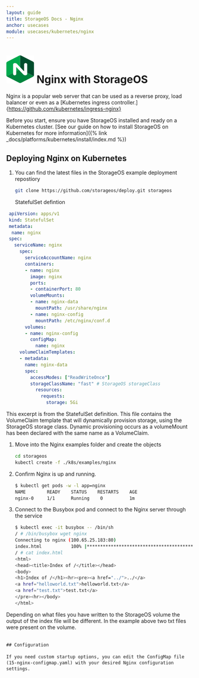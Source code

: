 ```yaml
---
layout: guide
title: StorageOS Docs - Nginx
anchor: usecases
module: usecases/kubernetes/nginx
---
```


# ![image](/images/docs/explore/nginxlogo.png) Nginx with StorageOS

Nginx is a popular web server that can be used as a reverse proxy, load
balancer or even as a
[Kubernetes ingress controller.]{https://github.com/kubernetes/ingress-nginx}

Before you start, ensure you have StorageOS installed and ready on a Kubernetes
cluster. [See our guide on how to install StorageOS on Kubernetes for more
information]({% link _docs/platforms/kubernetes/install/index.md %})

## Deploying Nginx on Kubernetes

1. You can find the latest files in the StorageOS example deployment repostiory
   ```bash
   git clone https://github.com/storageos/deploy.git storageos
   ```
   StatefulSet defintion
  ```yaml
   apiVersion: apps/v1
   kind: StatefulSet
   metadata:
    name: nginx
   spec:
     serviceName: nginx
       spec:
         serviceAccountName: nginx
         containers:
         - name: nginx
           image: nginx
           ports:
           - containerPort: 80
           volumeMounts:
           - name: nginx-data
             mountPath: /usr/share/nginx
           - name: nginx-config
             mountPath: /etc/nginx/conf.d
         volumes:
         - name: nginx-config
           configMap:
             name: nginx
       volumeClaimTemplates:
       - metadata:
         name: nginx-data
         spec:
           accessModes: ["ReadWriteOnce"]
           storageClassName: "fast" # StorageOS storageClass 
             resources:
               requests:
                 storage: 5Gi
 ```
   This excerpt is from the StatefulSet definition. This file contains the
   VolumeClaim template that will dynamically provision storage, using the
   StorageOS storage class. Dynamic provisioning occurs as a volumeMount has
   been declared with the same name as a VolumeClaim.

1. Move into the Nginx examples folder and create the objects

   ```bash
   cd storageos
   kubectl create -f ./k8s/examples/nginx
   ```

1. Confirm Nginx is up and running.

   ```bash
   $ kubectl get pods -w -l app=nginx
   NAME        READY    STATUS    RESTARTS    AGE
   nginx-0     1/1      Running    0          1m
   ```

1. Connect to the Busybox pod and connect to the Nginx server through the
   service
   ```bash
   $ kubectl exec -it busybox -- /bin/sh 
   / # /bin/busybox wget nginx
   Connecting to nginx (100.65.25.183:80)
   index.html           100% |**********************************************************************|   367  0:00:00 ETA
   / # cat index.html
   <html>
   <head><title>Index of /</title></head>
   <body>
   <h1>Index of /</h1><hr><pre><a href="../">../</a>
   <a href="helloworld.txt">helloworld.txt</a>                                     06-Nov-2018 14:42                  12
   <a href="test.txt">test.txt</a>                                           06-Nov-2018 14:54                  16
   </pre><hr></body>
   </html>
   ```

Depending on what files you have written to the StorageOS volume the output of
the index file will be different. In the example above two txt files were
present on the volume.
   ```

## Configuration

If you need custom startup options, you can edit the ConfigMap file
(15-nginx-configmap.yaml) with your desired Nginx configuration settings.
